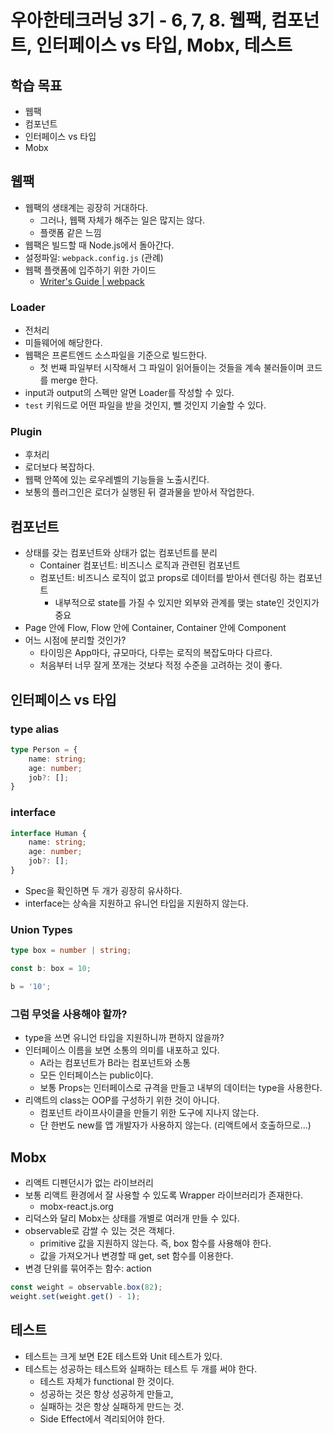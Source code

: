# 우아한테크러닝 3기 - 6, 7, 8. 웹팩, 컴포넌트, 인터페이스 vs 타입, Mobx, 테스트

## 학습 목표

- 웹팩
- 컴포넌트
- 인터페이스 vs 타입
- Mobx

## 웹팩

- 웹팩의 생태계는 굉장히 거대하다.
  - 그러나, 웹팩 자체가 해주는 일은 많지는 않다.
  - 플랫폼 같은 느낌
- 웹팩은 빌드할 때 Node.js에서 돌아간다.
- 설정파일: `webpack.config.js` (관례)
- 웹팩 플랫폼에 입주하기 위한 가이드
  - [Writer's Guide | webpack](https://webpack.js.org/contribute/writers-guide/)

### Loader

- 전처리
- 미들웨어에 해당한다.
- 웹팩은 프론트엔드 소스파일을 기준으로 빌드한다.
  - 첫 번째 파일부터 시작해서 그 파일이 읽어들이는 것들을 계속 불러들이며 코드를 merge 한다.
- input과 output의 스펙만 알면 Loader를 작성할 수 있다.
- `test` 키워드로 어떤 파일을 받을 것인지, 뺄 것인지 기술할 수 있다.

### Plugin

- 후처리
- 로더보다 복잡하다.
- 웹팩 안쪽에 있는 로우레벨의 기능들을 노출시킨다.
- 보통의 플러그인은 로더가 실행된 뒤 결과물을 받아서 작업한다.

## 컴포넌트

- 상태를 갖는 컴포넌트와 상태가 없는 컴포넌트를 분리
  - Container 컴포넌트: 비즈니스 로직과 관련된 컴포넌트
  - 컴포넌트: 비즈니스 로직이 없고 props로 데이터를 받아서 렌더링 하는 컴포넌트
    - 내부적으로 state를 가질 수 있지만 외부와 관계를 맺는 state인 것인지가 중요
- Page 안에 Flow, Flow 안에 Container, Container 안에 Component
- 어느 시점에 분리할 것인가?
  - 타이밍은 App마다, 규모마다, 다루는 로직의 복잡도마다 다르다.
  - 처음부터 너무 잘게 쪼개는 것보다 적정 수준을 고려하는 것이 좋다.
  
## 인터페이스 vs 타입

### type alias

```typescript
type Person = {
	name: string;
	age: number;
	job?: [];
}
```

### interface

```typescript
interface Human {
	name: string;
	age: number;
	job?: [];
}
```

- Spec을 확인하면 두 개가 굉장히 유사하다.
- interface는 상속을 지원하고 유니언 타입을 지원하지 않는다.

### Union Types

```typescript
type box = number | string;

const b: box = 10;

b = '10';
```

### 그럼 무엇을 사용해야 할까?

- type을 쓰면 유니언 타입을 지원하니까 편하지 않을까?
- 인터페이스 이름을 보면 소통의 의미를 내포하고 있다.
  - A라는 컴포넌트가 B라는 컴포넌트와 소통
  - 모든 인터페이스는 public이다.
  - 보통 Props는 인터페이스로 규격을 만들고 내부의 데이터는 type을 사용한다.
- 리액트의 class는 OOP를 구성하기 위한 것이 아니다.
  - 컴포넌트 라이프사이클을 만들기 위한 도구에 지나지 않는다.
  - 단 한번도 new를 앱 개발자가 사용하지 않는다. (리액트에서 호출하므로...)
  
## Mobx

- 리액트 디펜던시가 없는 라이브러리
- 보통 리액트 환경에서 잘 사용할 수 있도록 Wrapper 라이브러리가 존재한다.
  - mobx-react.js.org
- 리덕스와 달리 Mobx는 상태를 개별로 여러개 만들 수 있다.
- observable로 감쌀 수 있는 것은 객체다.
  - primitive 값을 지원하지 않는다. 즉, box 함수를 사용해야 한다.
  - 값을 가져오거나 변경할 때 get, set 함수를 이용한다.
- 변경 단위를 묶어주는 함수: action

```javascript
const weight = observable.box(82);
weight.set(weight.get() - 1);
```

## 테스트

- 테스트는 크게 보면 E2E 테스트와 Unit 테스트가 있다.
- 테스트는 성공하는 테스트와 실패하는 테스트 두 개를 써야 한다.
  - 테스트 자체가 functional 한 것이다.
  - 성공하는 것은 항상 성공하게 만들고,
  - 실패하는 것은 항상 실패하게 만드는 것.
  - Side Effect에서 격리되어야 한다.
